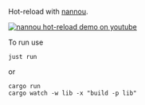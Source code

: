 Hot-reload with [nannou](https://nannou.cc/).

[![nannou hot-reload demo on youtube](https://robert.kra.hn/posts/hot-reloading-rust/nannou-youtube-thumb.png)](https://www.youtube.com/watch?v=hyyeLtJ7SQk)

To run use

```shell
just run
```

or

```shell
cargo run
cargo watch -w lib -x "build -p lib"
```
